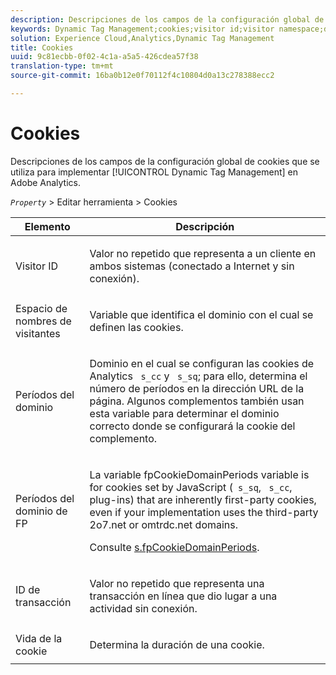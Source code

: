 ```yaml
---
description: Descripciones de los campos de la configuración global de cookies que se utiliza para implementar Dynamic Tag Management en Adobe Analytics.
keywords: Dynamic Tag Management;cookies;visitor id;visitor namespace;domain periods;fp domain periods;transaction id;cookie lifetime
solution: Experience Cloud,Analytics,Dynamic Tag Management
title: Cookies
uuid: 9c81ecbb-0f02-4c1a-a5a5-426cdea57f38
translation-type: tm+mt
source-git-commit: 16ba0b12e0f70112f4c10804d0a13c278388ecc2

---
```



# Cookies

Descripciones de los campos de la configuración global de cookies que se utiliza para implementar [!UICONTROL Dynamic Tag Management] en Adobe Analytics.

*`Property`* &gt; Editar herramienta &gt; Cookies

<table id="table_2758C770C91B4025AD74009B360D71F7"> 
 <thead> 
  <tr> 
   <th colname="col1" class="entry"> Elemento </th> 
   <th colname="col2" class="entry"> Descripción </th> 
  </tr> 
 </thead>
 <tbody> 
  <tr> 
   <td colname="col1"> Visitor ID </td> 
   <td colname="col2"> <p>Valor no repetido que representa a un cliente en ambos sistemas (conectado a Internet y sin conexión). </p> </td> 
  </tr> 
  <tr> 
   <td colname="col1"> Espacio de nombres de visitantes </td> 
   <td colname="col2"> <p>Variable que identifica el dominio con el cual se definen las cookies. </p> </td>
  </tr> 
  <tr> 
   <td colname="col1"> Períodos del dominio </td> 
   <td colname="col2"> <p>Dominio en el cual se configuran las cookies de Analytics <code> s_cc</code> y <code> s_sq</code>; para ello, determina el número de períodos en la dirección URL de la página. Algunos complementos también usan esta variable para determinar el dominio correcto donde se configurará la cookie del complemento. </p> </td> 
  </tr> 
  <tr> 
   <td colname="col1"> Períodos del dominio de FP </td> 
   <td colname="col2"> <p>La variable <span class="term"> fpCookieDomainPeriods</span> variable is for cookies set by JavaScript (<code> s_sq</code>, <code> s_cc</code>, plug-ins) that are inherently first-party cookies, even if your implementation uses the third-party <span class="filepath"> 2o7.net</span> or <span class="filepath"> omtrdc.net</span> domains. </p> <p>Consulte <a href="/help/implement/js-implementation/c-variables/configuration-variables.md"  >s.fpCookieDomainPeriods</a>. </p> </td> 
  </tr> 
  <tr> 
   <td colname="col1"> ID de transacción </td> 
   <td colname="col2"> <p>Valor no repetido que representa una transacción en línea que dio lugar a una actividad sin conexión. </p> </td> 
  </tr> 
  <tr> 
   <td colname="col1"> Vida de la cookie </td> 
   <td colname="col2"> <p>Determina la duración de una cookie. </p> </td> 
  </tr> 
 </tbody> 
</table>

